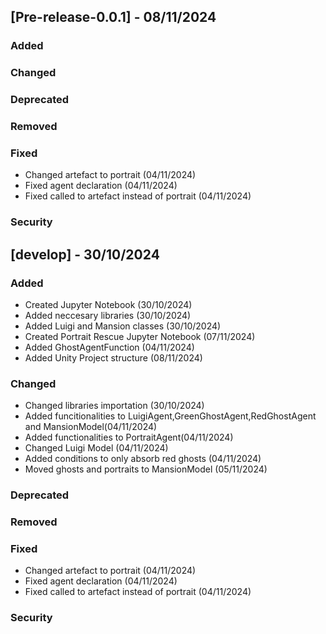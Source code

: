 ## [Pre-release-0.0.1] - 08/11/2024

### Added

### Changed

### Deprecated

### Removed

### Fixed

* Changed artefact to portrait (04/11/2024)
* Fixed agent declaration (04/11/2024)
* Fixed called to artefact instead of portrait (04/11/2024)

### Security


## [develop] - 30/10/2024

### Added

- Created Jupyter Notebook (30/10/2024)
- Added neccesary libraries (30/10/2024)
- Added Luigi and Mansion classes (30/10/2024)
- Created Portrait Rescue Jupyter Notebook (07/11/2024)
- Added GhostAgentFunction (04/11/2024)
- Added Unity Project structure (08/11/2024)

### Changed

* Changed libraries importation (30/10/2024)
* Added funcitionalities to LuigiAgent,GreenGhostAgent,RedGhostAgent and MansionModel(04/11/2024)
* Added functionalities to PortraitAgent(04/11/2024)
* Changed Luigi Model (04/11/2024)
* Added conditions to only absorb red ghosts (04/11/2024)
* Moved ghosts and portraits to MansionModel (05/11/2024)

### Deprecated

### Removed

### Fixed

* Changed artefact to portrait (04/11/2024)
* Fixed agent declaration (04/11/2024)
* Fixed called to artefact instead of portrait (04/11/2024)

### Security
